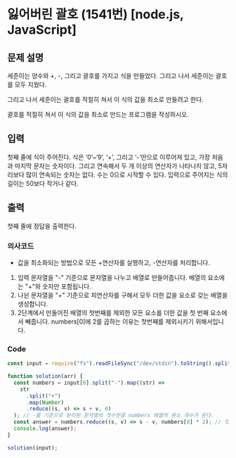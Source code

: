 # 잃어버린 괄호 (1541번) [node.js, JavaScript]

## 문제 설명

세준이는 양수와 +, -, 그리고 괄호를 가지고 식을 만들었다. 그리고 나서 세준이는 괄호를 모두 지웠다.

그리고 나서 세준이는 괄호를 적절히 쳐서 이 식의 값을 최소로 만들려고 한다.

괄호를 적절히 쳐서 이 식의 값을 최소로 만드는 프로그램을 작성하시오.

## 입력

첫째 줄에 식이 주어진다. 식은 ‘0’~‘9’, ‘+’, 그리고 ‘-’만으로 이루어져 있고, 가장 처음과 마지막 문자는 숫자이다. 그리고 연속해서 두 개 이상의 연산자가 나타나지 않고, 5자리보다 많이 연속되는 숫자는 없다. 수는 0으로 시작할 수 있다. 입력으로 주어지는 식의 길이는 50보다 작거나 같다.

## 출력

첫째 줄에 정답을 출력한다.

### 의사코드

- 값을 최소화되는 방법으로 모든 +연산자를 실행하고, -연산자를 처리합니다.

1. 입력 문자열을 "-" 기준으로 문자열을 나누고 배열로 만들어줍니다. 배열의 요소에는 "+"와 숫자만 포함됩니다.
2. 나뉜 문자열을 "+" 기준으로 피연산자를 구해서 모두 더한 값을 요소로 갖는 배열을 생성합니다.
3. 2단계에서 만들어진 배열의 첫번째를 제외한 모든 요소를 더한 값을 첫 번째 요소에서 빼줍니다. numbers[0]에 2를 곱하는 이유는 첫번째를 제외시키기 위해서입니다.

### Code

```js
const input = require("fs").readFileSync("/dev/stdin").toString().split("\n");

function solution(arr) {
  const numbers = input[0].split("-").map((str) =>
    str
      .split("+")
      .map(Number)
      .reduce((s, v) => s + v, 0)
  ); // -를 기준으로 분리된 문자열의 갯수만큼 numbers 배열의 원소 개수가 된다.
  const answer = numbers.reduce((s, v) => s - v, numbers[0] * 2); // 첫번째 원소에서 나머지 모든 원소를 빼준다.
  console.log(answer);
}

solution(input);
```
